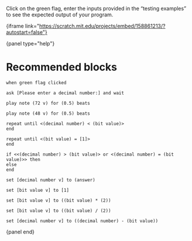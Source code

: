 Click on the green flag, enter the inputs provided in the “testing examples” to see the expected output of your program.

{iframe link="https://scratch.mit.edu/projects/embed/158861213/?autostart=false"}

{panel type="help"}

# Recommended blocks

<pre><code class="scratch:split:random">when green flag clicked

ask [Please enter a decimal number:] and wait
</code></pre>

<pre><code class="scratch:split:random">play note (72 v) for (0.5) beats

play note (48 v) for (0.5) beats
</code></pre>

<pre><code class="scratch:split:random">repeat until &lt;(decimal number) &lt; (bit value)&gt;
end

repeat until &lt;(bit value) = [1]&gt;
end

if &lt;&lt;(decimal number) &gt; (bit value)&gt; or &lt;(decimal number) = (bit value)&gt;&gt; then
else
end
</code></pre>

<pre><code class="scratch:split:random">set [decimal number v] to (answer)

set [bit value v] to [1]

set [bit value v] to ((bit value) * (2))

set [bit value v] to ((bit value) / (2))

set [decimal number v] to ((decimal number) - (bit value))
</code></pre>

{panel end}